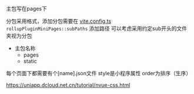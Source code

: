 主包写在pages下

分包采用格式，添加分包需要在 [vite.config.ts](vite.config.ts) `rollupPluginMiniPages::subPaths` 添加路径
可以考虑采用约定sub开头的文件夹视为分包

  - 主包名称
    - pages
    - static

每个页面下都需要有个[name].json文件
  style是小程序属性
  order为排序（生序）


https://uniapp.dcloud.net.cn/tutorial/nvue-css.html
